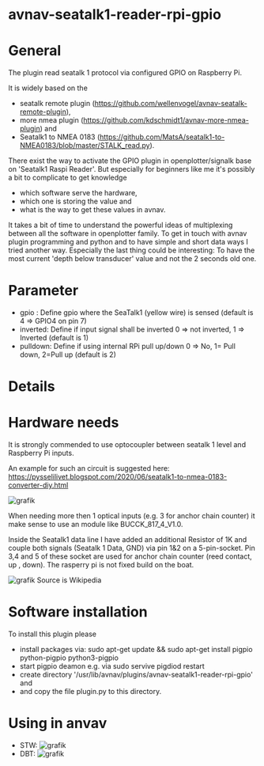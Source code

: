 # avnav-seatalk1-reader-rpi-gpio


# General

The plugin read seatalk 1 protocol via configured GPIO on Raspberry Pi.

It is widely based on the
- seatalk remote plugin (https://github.com/wellenvogel/avnav-seatalk-remote-plugin),
- more nmea plugin      (https://github.com/kdschmidt1/avnav-more-nmea-plugin) and
- Seatalk1 to NMEA 0183 (https://github.com/MatsA/seatalk1-to-NMEA0183/blob/master/STALK_read.py).

There exist the way to activate the GPIO plugin in openplotter/signalk base on 'Seatalk1 Raspi Reader'.
But especially for beginners like me it's possibly a bit to complicate to get knowledge 
- which software serve the hardware, 
- which one is storing the value and 
- what is the way to get these values in avnav.

It takes a bit of time to understand the powerful ideas of multiplexing between all the software in openplotter family.
To get in touch with avnav plugin programming and python and to have simple and short data ways I tried another way.
Especially the last thing could be interesting: To have the most current 'depth below transducer' value and not the 2 seconds old one.

# Parameter

- gpio    : Define gpio where the SeaTalk1 (yellow wire) is sensed (default is 4 => GPIO4 on pin 7)
- inverted: Define if input signal shall be inverted 0 => not inverted, 1 => Inverted (default is 1)
- pulldown: Define if using internal RPi pull up/down 0 => No, 1= Pull down, 2=Pull up (default is 2)

# Details

# Hardware needs
It is strongly commended to use optocoupler between seatalk 1 level and Raspberry Pi inputs.

An example for such an circuit is suggested here: https://pysselilivet.blogspot.com/2020/06/seatalk1-to-nmea-0183-converter-diy.html

![grafik](https://user-images.githubusercontent.com/98450191/153389077-942ecb63-cb50-4e82-a864-6e4f0f91789d.png)

When needing more then 1 optical inputs (e.g. 3 for anchor chain counter) it make sense to use an module like BUCCK_817_4_V1.0.

Inside the Seatalk1 data line I have added an additional Resistor of 1K and couple both signals (Seatalk 1 Data, GND) via pin 1&2 on a 5-pin-socket.
Pin 3,4 and 5 of these socket are used for anchor chain counter (reed contact, up , down).
The rasperry pi is not fixed build on the boat.

![grafik](https://user-images.githubusercontent.com/98450191/153439634-f86f9489-a16b-4b90-9781-0ee49bab2a9d.png) Source is Wikipedia


# Software installation

To install this plugin please 
- install packages via: sudo apt-get update && sudo apt-get install pigpio python-pigpio python3-pigpio
- start pigpio deamon e.g. via sudo servive pigdiod restart
- create directory '/usr/lib/avnav/plugins/avnav-seatalk1-reader-rpi-gpio' and 
- and copy the file plugin.py to this directory.

# Using in anvav
- STW: ![grafik](https://user-images.githubusercontent.com/98450191/153557139-58853b6d-434a-473a-be48-8eb8cc98663f.png)
- DBT: ![grafik](https://user-images.githubusercontent.com/98450191/153557342-b5453d97-4b93-4f32-a148-b5365c5bd431.png)

